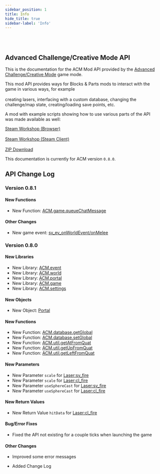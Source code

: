 ```yaml
---
sidebar_position: 1
title: Info
hide_title: true
sidebar-label: 'Info'
---
```


<br></br>

## Advanced Challenge/Creative Mode API

This is the documentation for the ACM Mod API provided by the [Advanced Challenge/Creative Mode](https://steamcommunity.com/sharedfiles/filedetails/?id=2803050088) game mode.

This mod API provides ways for Blocks & Parts mods to interact with the game in various ways, for example <br></br>
creating lasers, interfacing with a custom database, changing the challenge/map state, creating/loading save points, etc.

A mod with example scripts showing how to use various parts of the API was made available as well:

[Steam Workshop (Browser)](https://steamcommunity.com/sharedfiles/filedetails/?id=2855617052) <br></br>
[Steam Workshop (Steam Client)](steam://openurl/https://steamcommunity.com/sharedfiles/filedetails/?id=2855617052) <br></br>
[ZIP Download](/files/ACM_Mod_API_Examples.zip)

This documentation is currently for ACM version <code>0.8.0</code>.

## API Change Log

### Version 0.8.1

#### New Functions

- New Function: [ACM.game.queueChatMessage](/ACM/Static-Functions/acm.game#queuechatmessage)

#### Other Changes

- New game event: [sv_ev_onWorldEvent/onMelee](/ACM/Static-Functions/acm.event#addeventlistener)

### Version 0.8.0

#### New Libraries

- New Library: [ACM.event](/ACM/Static-Functions/acm.event)
- New Library: [ACM.world](/ACM/Static-Functions/acm.world)
- New Library: [ACM.portal](/ACM/Static-Functions/acm.portal)
- New Library: [ACM.game](/ACM/Static-Functions/acm.game)
- New Library: [ACM.settings](/ACM/Static-Functions/acm.settings)

#### New Objects

- New Object: [Portal](/ACM/Objects/portal)

#### New Functions

- New Function: [ACM.database.getGlobal](/ACM/Static-Functions/acm.database#getglobal)
- New Function: [ACM.database.setGlobal](/ACM/Static-Functions/acm.database#setglobal)
- New Function: [ACM.util.getAtFromQuat](/ACM/Static-Functions/acm.util#getatfromquat)
- New Function: [ACM.util.getUpFromQuat](/ACM/Static-Functions/acm.util#getupfromquat)
- New Function: [ACM.util.getLeftFromQuat](/ACM/Static-Functions/acm.util#getleftfromquat)

#### New Parameters

- New Parameter <code>scale</code> for [Laser:sv_fire](/ACM/Objects/laser#sv_fire)
- New Parameter <code>scale</code> for [Laser:cl_fire](/ACM/Objects/laser#cl_fire)
- New Parameter <code>useSphereCast</code> for [Laser:sv_fire](/ACM/Objects/laser#sv_fire)
- New Parameter <code>useSphereCast</code> for [Laser:cl_fire](/ACM/Objects/laser#cl_fire)

#### New Return Values

- New Return Value <code>hitData</code> for [Laser:cl_fire](/ACM/Objects/laser#cl_fire)

#### Bug/Error Fixes

- Fixed the API not existing for a couple ticks when launching the game

#### Other Changes

- Improved some error messages


- Added Change Log







